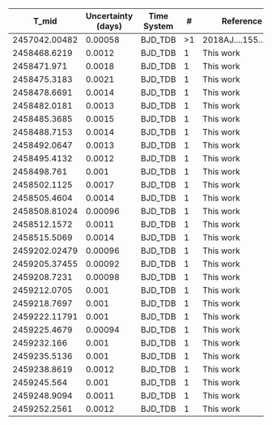 |T_mid|Uncertainty (days)           |Time System|#                                            |Reference                           |
|-----|-----------------------------|-----------|---------------------------------------------|------------------------------------|
|2457042.00482|0.00058                      |BJD_TDB    |>1                                           |2018AJ....155...79H                 |
|2458468.6219|0.0012                       |BJD_TDB    |1                                            |This work                           |
|2458471.971|0.0018                       |BJD_TDB    |1                                            |This work                           |
|2458475.3183|0.0021                       |BJD_TDB    |1                                            |This work                           |
|2458478.6691|0.0014                       |BJD_TDB    |1                                            |This work                           |
|2458482.0181|0.0013                       |BJD_TDB    |1                                            |This work                           |
|2458485.3685|0.0015                       |BJD_TDB    |1                                            |This work                           |
|2458488.7153|0.0014                       |BJD_TDB    |1                                            |This work                           |
|2458492.0647|0.0013                       |BJD_TDB    |1                                            |This work                           |
|2458495.4132|0.0012                       |BJD_TDB    |1                                            |This work                           |
|2458498.761|0.001                        |BJD_TDB    |1                                            |This work                           |
|2458502.1125|0.0017                       |BJD_TDB    |1                                            |This work                           |
|2458505.4604|0.0014                       |BJD_TDB    |1                                            |This work                           |
|2458508.81024|0.00096                      |BJD_TDB    |1                                            |This work                           |
|2458512.1572|0.0011                       |BJD_TDB    |1                                            |This work                           |
|2458515.5069|0.0014                       |BJD_TDB    |1                                            |This work                           |
|2459202.02479|0.00096                      |BJD_TDB    |1                                            |This work                           |
|2459205.37455|0.00092                      |BJD_TDB    |1                                            |This work                           |
|2459208.7231|0.00098                      |BJD_TDB    |1                                            |This work                           |
|2459212.0705|0.001                        |BJD_TDB    |1                                            |This work                           |
|2459218.7697|0.001                        |BJD_TDB    |1                                            |This work                           |
|2459222.11791|0.001                        |BJD_TDB    |1                                            |This work                           |
|2459225.4679|0.00094                      |BJD_TDB    |1                                            |This work                           |
|2459232.166|0.001                        |BJD_TDB    |1                                            |This work                           |
|2459235.5136|0.001                        |BJD_TDB    |1                                            |This work                           |
|2459238.8619|0.0012                       |BJD_TDB    |1                                            |This work                           |
|2459245.564|0.001                        |BJD_TDB    |1                                            |This work                           |
|2459248.9094|0.0011                       |BJD_TDB    |1                                            |This work                           |
|2459252.2561|0.0012                       |BJD_TDB    |1                                            |This work                           |
